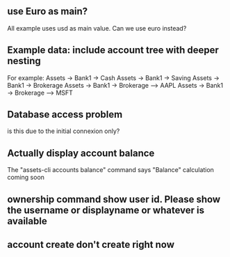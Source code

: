 ## use Euro as main?

All example uses usd as main value. Can we use euro instead?

## Example data: include account tree with deeper nesting

For example:
Assets -> Bank1 -> Cash
Assets -> Bank1 -> Saving
Assets -> Bank1 -> Brokerage
Assets -> Bank1 -> Brokerage --> AAPL
Assets -> Bank1 -> Brokerage --> MSFT

## Database access problem

is this due to the initial connexion only?

## Actually display account balance

The "assets-cli accounts balance" command says "Balance" calculation coming soon

## ownership command show user id. Please show the username or displayname or whatever is available

## account create don't create right now
